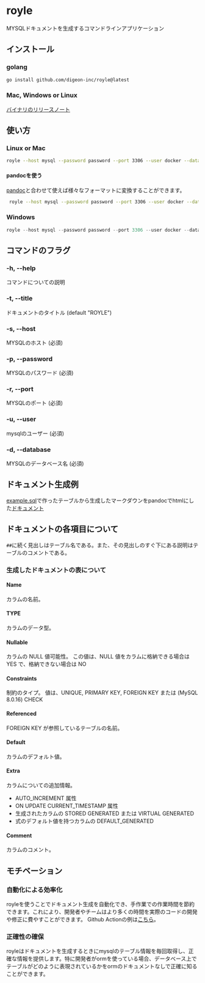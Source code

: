 # royle

MYSQLドキュメントを生成するコマンドラインアプリケーション

## インストール

### golang

```bash
go install github.com/digeon-inc/royle@latest
```

### Mac, Windows or Linux

[バイナリのリリースノート](https://github.com/digeon-inc/royle/releases)

## 使い方

### Linux or Mac

```bash
royle --host mysql --password password --port 3306 --user docker --database template > doc.md
```

#### pandocを使う

[pandoc](https://pandoc.org/)と合わせて使えば様々なフォーマットに変換することができます。

```bash
 royle --host mysql --password password --port 3306 --user docker --database template | pandoc -o doc.html
```


### Windows

```powershell
royle --host mysql --password password --port 3306 --user docker --database template | Out-File -FilePath doc.md -Encoding utf8
```

## コマンドのフラグ

### -h, --help
コマンドについての説明

### -t, --title
ドキュメントのタイトル (default "ROYLE")

### -s, --host
MYSQLのホスト (必須)

### -p, --password
MYSQLのパスワード (必須)

### -r, --port
MYSQLのポート (必須)

### -u, --user
mysqlのユーザー (必須)

### -d, --database
MYSQLのデータベース名 (必須)

## ドキュメント生成例

[example.sql](https://github.com/digeon-inc/royle/blob/main/example.sql)で作ったテーブルから生成したマークダウンをpandocでhtmlにした[ドキュメント](https://digeon-inc.github.io/royle/)

## ドキュメントの各項目について

`##`に続く見出しはテーブル名である。また、その見出しのすぐ下にある説明はテーブルのコメントである。

### 生成したドキュメントの表について

#### Name
カラムの名前。

#### TYPE
カラムのデータ型。

#### Nullable
カラムの NULL 値可能性。 この値は、NULL 値をカラムに格納できる場合は YES で、格納できない場合は NO

#### Constraints
制約のタイプ。 値は、UNIQUE, PRIMARY KEY, FOREIGN KEY または (MySQL 8.0.16) CHECK

#### Referenced
FOREIGN KEY が参照しているテーブルの名前。

#### Default
カラムのデフォルト値。

#### Extra
カラムについての追加情報。
- AUTO_INCREMENT 属性
- ON UPDATE CURRENT_TIMESTAMP 属性
- 生成されたカラムの STORED GENERATED または VIRTUAL GENERATED
- 式のデフォルト値を持つカラムの DEFAULT_GENERATED

#### Comment
カラムのコメント。

## モチベーション

### 自動化による効率化

royleを使うことでドキュメント生成を自動化でき、手作業での作業時間を節約できます。これにより、開発者やチームはより多くの時間を実際のコードの開発や修正に費やすことができます。
Github Actionの例は[こちら](https://github.com/digeon-inc/royle/blob/main/.github/workflows/page.yaml)。

### 正確性の確保

royleはドキュメントを生成するときにmysqlのテーブル情報を毎回取得し、正確な情報を提供します。特に開発者がormを使っている場合、データベース上でテーブルがどのように表現されているかをormのドキュメントなしで正確に知ることができます。
